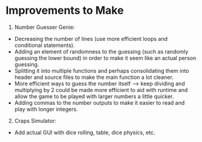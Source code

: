 # Improvements to Make
1. Number Guesser Genie:
  - Decreasing the number of lines (use more efficient loops and conditional statements).
  - Adding an element of randomness to the guessing (such as randomly guessing the lower bound) in order to make it seem like     an actual person guessing. 
  - Splitting it into multiple functions and perhaps consolidating them into header and source files to make the main function     a lot cleaner.
  - More efficient ways to guess the number itself --> keep dividing and multiplying by 2 could be made more efficient to aid     with runtime and allow the game to be played with larger numbers a little quicker.
  - Adding commas to the number outputs to make it easier to read and play with longer integers.
  
2. Craps Simulator:
  - Add actual GUI with dice rolling, table, dice physics, etc.
  
